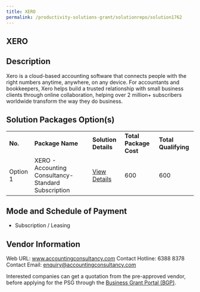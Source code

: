 ```yaml
---
title: XERO
permalink: /productivity-solutions-grant/solutionrepo/solution1762
---
```


## XERO

## Description

Xero is a cloud-based accounting software that connects people with the right numbers anytime, anywhere, on any device. For accountants and bookkeepers, Xero helps build a trusted relationship with small business clients through online collaboration, helping over 2 million+ subscribers worldwide transform the way they do business.

## Solution Packages Option(s)

<table>
<tr>
<td><b>No.</b></td>
<td><b>Package Name</b></td>
<td><b>Solution Details</b></td>
<td><b>Total Package Cost</b></td>
<td><b>Total Qualifying</b></td>
</tr>
<tr>
<td>Option 1</td>
<td>XERO - Accounting Consultancy-Standard Subscription</td>
<td><a href='https://www.gobusiness.gov.sg/images/psg/Desensitised_Accounting_Consultancy_20200715_Annex_3_Part_5.pdf'>View Details</a></td>
<td>600</td>
<td>600</td>
</tr>
</table>

## Mode and Schedule of Payment

 - Subscription / Leasing

## Vendor Information

 Web URL: www.accountingconsultancy.com
Contact Hotline: 6388 8378
Contact Email: enquiry@accountingconsultancy.com

Interested companies can get a quotation from the pre-approved vendor, before applying for the PSG through the <a href='https://www.businessgrants.gov.sg/'>Business Grant Portal (BGP)</a>.
<script src="/jquery/resize-tables.js"></script>
